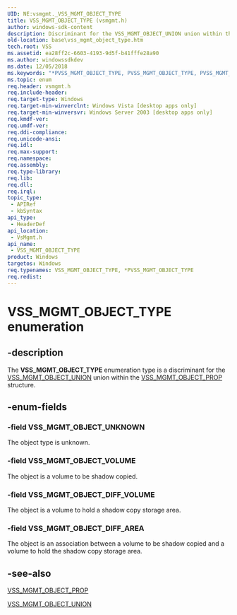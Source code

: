 ```yaml
---
UID: NE:vsmgmt._VSS_MGMT_OBJECT_TYPE
title: VSS_MGMT_OBJECT_TYPE (vsmgmt.h)
author: windows-sdk-content
description: Discriminant for the VSS_MGMT_OBJECT_UNION union within the VSS_MGMT_OBJECT_PROP structure.
old-location: base\vss_mgmt_object_type.htm
tech.root: VSS
ms.assetid: ea28ff2c-6603-4193-9d5f-b41fffe28a90
ms.author: windowssdkdev
ms.date: 12/05/2018
ms.keywords: "*PVSS_MGMT_OBJECT_TYPE, PVSS_MGMT_OBJECT_TYPE, PVSS_MGMT_OBJECT_TYPE enumeration pointer [VSS], VSS_MGMT_OBJECT_DIFF_AREA, VSS_MGMT_OBJECT_DIFF_VOLUME, VSS_MGMT_OBJECT_TYPE, VSS_MGMT_OBJECT_TYPE enumeration [VSS], VSS_MGMT_OBJECT_UNKNOWN, VSS_MGMT_OBJECT_VOLUME, base.vss_mgmt_object_type, vsmgmt/PVSS_MGMT_OBJECT_TYPE, vsmgmt/VSS_MGMT_OBJECT_DIFF_AREA, vsmgmt/VSS_MGMT_OBJECT_DIFF_VOLUME, vsmgmt/VSS_MGMT_OBJECT_TYPE, vsmgmt/VSS_MGMT_OBJECT_UNKNOWN, vsmgmt/VSS_MGMT_OBJECT_VOLUME"
ms.topic: enum
req.header: vsmgmt.h
req.include-header: 
req.target-type: Windows
req.target-min-winverclnt: Windows Vista [desktop apps only]
req.target-min-winversvr: Windows Server 2003 [desktop apps only]
req.kmdf-ver: 
req.umdf-ver: 
req.ddi-compliance: 
req.unicode-ansi: 
req.idl: 
req.max-support: 
req.namespace: 
req.assembly: 
req.type-library: 
req.lib: 
req.dll: 
req.irql: 
topic_type:
 - APIRef
 - kbSyntax
api_type:
 - HeaderDef
api_location:
 - VsMgmt.h
api_name:
 - VSS_MGMT_OBJECT_TYPE
product: Windows
targetos: Windows
req.typenames: VSS_MGMT_OBJECT_TYPE, *PVSS_MGMT_OBJECT_TYPE
req.redist: 
---
```


# VSS_MGMT_OBJECT_TYPE enumeration


## -description


The <b>VSS_MGMT_OBJECT_TYPE</b> enumeration type is a 
    discriminant for the <a href="https://msdn.microsoft.com/en-us/library/Aa384957(v=VS.85).aspx">VSS_MGMT_OBJECT_UNION</a> 
    union within the <a href="https://msdn.microsoft.com/86681207-969e-4b33-aff8-79454ab04829">VSS_MGMT_OBJECT_PROP</a> 
    structure.


## -enum-fields




### -field VSS_MGMT_OBJECT_UNKNOWN

The object type is unknown.


### -field VSS_MGMT_OBJECT_VOLUME

The object is a volume to be shadow copied.


### -field VSS_MGMT_OBJECT_DIFF_VOLUME

The object is a volume to hold a shadow copy storage area.


### -field VSS_MGMT_OBJECT_DIFF_AREA

The object is an association between a volume to be shadow copied and a volume to hold the shadow copy 
      storage area.


## -see-also




<a href="https://msdn.microsoft.com/86681207-969e-4b33-aff8-79454ab04829">VSS_MGMT_OBJECT_PROP</a>



<a href="https://msdn.microsoft.com/en-us/library/Aa384957(v=VS.85).aspx">VSS_MGMT_OBJECT_UNION</a>
 

 

